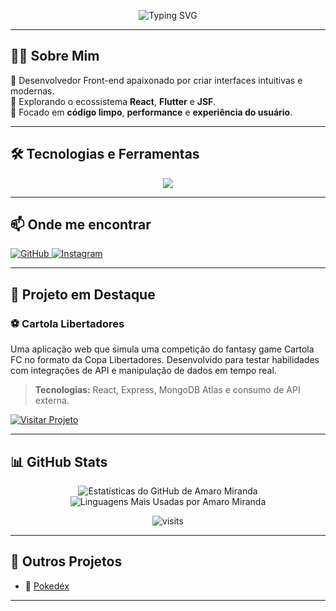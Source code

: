 <p align="center">
  <img src="https://readme-typing-svg.herokuapp.com?font=Fira+Code&weight=500&pause=1000&color=36BCF7&center=true&vCenter=true&width=500&lines=Olá%2C+eu+sou+Amaro+Miranda!;Desenvolvedor+Front-end;React+%7C+Flutter+%7C+JSF+%7C+Primefaces" alt="Typing SVG" />
</p>

---

## 👨‍💻 Sobre Mim

🎯 Desenvolvedor Front-end apaixonado por criar interfaces intuitivas e modernas.  
🧠 Explorando o ecossistema **React**, **Flutter** e **JSF**.  
🧼 Focado em **código limpo**, **performance** e **experiência do usuário**.  

---

## 🛠️ Tecnologias e Ferramentas

<p align="center">
  <a href="https://skillicons.dev">
    <img src="https://skillicons.dev/icons?i=html,css,js,react,flutter,bootstrap,git,primefaces,jsf" />
  </a>
</p>

---

## 📫 Onde me encontrar

<p align="left">
  <a href="https://github.com/AmaroMiranda" target="_blank">
    <img src="https://img.shields.io/badge/GitHub-181717?style=for-the-badge&logo=github&logoColor=white" alt="GitHub">
  </a>
  <a href="https://www.instagram.com/amaro_miranda1/" target="_blank">
    <img src="https://img.shields.io/badge/Instagram-E4405F?style=for-the-badge&logo=instagram&logoColor=white" alt="Instagram">
  </a>
</p>

---

## 🚀 Projeto em Destaque

### ⚽ Cartola Libertadores

Uma aplicação web que simula uma competição do fantasy game Cartola FC no formato da Copa Libertadores. Desenvolvido para testar habilidades com integrações de API e manipulação de dados em tempo real.

> **Tecnologias:** React, Express, MongoDB Atlas e consumo de API externa.

<a href="https://cartola-libertadors.onrender.com/" target="_blank">
  <img src="https://img.shields.io/badge/Visitar_Projeto-0078D4?style=for-the-badge&logo=googlechrome&logoColor=white" alt="Visitar Projeto">
</a>

---

## 📊 GitHub Stats

<div align="center">

<img src="https://github-readme-stats.vercel.app/api?username=AmaroMiranda&show_icons=true&theme=dracula&include_all_commits=true&count_private=true" alt="Estatísticas do GitHub de Amaro Miranda" />

<img src="https://github-readme-stats.vercel.app/api/top-langs/?username=AmaroMiranda&layout=compact&langs_count=7&theme=dracula" alt="Linguagens Mais Usadas por Amaro Miranda" />

![visits](https://visit-counter.vercel.app/counter.png?page=https%3A%2F%2Fgithub.com%2FAmaroMiranda&s=44&c=f34b7d&bg=00000000&no=2&ff=digii&tb=Visitas+&ta=)
</div>

---

## 💼 Outros Projetos

- 🎲 [Pokedéx](https://github.com/AmaroMiranda/pokedex-app-flutter)

---

